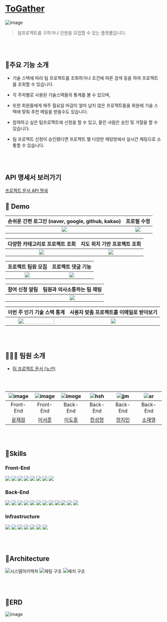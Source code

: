 # [ToGather](https://www.notion.so/dokuny/TOGATHER-1fd2033dda614e3489961aa3e84748cd)
![image](https://user-images.githubusercontent.com/49369306/194480597-c8ec81fd-6340-450d-9317-2ce7efd6a112.png)

>팀프로젝트를 구하거나 인원을 모집할 수 있는 플랫폼입니다.

<br><br>

## 📜주요 기능 소개
- 기술 스택에 따라 팀 프로젝트를 조회하거나 조건에 따른 검색 등을 하여 프로젝트를 조회할 수 있습니다.

- 각 주차별로 사용된 기술스택들의 통계를 볼 수 있으며,

- 또한 회원들에게 매주 월요일 마감이 얼마 남지 않은 프로젝트들을 회원에 기술 스택에 맞춰 추천 메일을 받을수도 있습니다.

- 참여하고 싶은 팀프로젝트에 신청을 할 수 있고, 올린 사람은 승인 및 거절을 할 수 있습니다.

- 팀 프로젝트 신청이 승인됐다면 프로젝트 별 다양한 채팅방에서 실시간 채팅으로 소통할 수 있습니다.

<br><br>

## API 명세서 보러가기
[프로젝트 문서 API 명세](https://www.notion.so/dokuny/API-e42ab049b1334fd0b8b478a5cc2c768c)



## 🚀 Demo

|                   손쉬운 간편 로그인 (naver, google, github, kakao)     |                   프로필 수정                    |
| :----------------------------------------------------------: | :----------------------------------------------------------: |
| <img src="https://user-images.githubusercontent.com/49369306/195571145-08304ede-6e58-4e18-8655-a788ef34eb63.gif" > | <img src="https://user-images.githubusercontent.com/49369306/195573656-1e4f25b1-7568-428b-a08e-e761738786ea.gif"> |

|                   다양한 카테고리로 프로젝트 조회     |               지도 위치 기반 프로젝트 조회                 |
| :----------------------------------------------------------: | :----------------------------------------------------------: |
| <img src= "https://user-images.githubusercontent.com/49369306/195576016-491856cc-8965-45f5-94b9-17aa3d081778.gif" > | <img src="https://user-images.githubusercontent.com/49369306/195579782-dac8834c-53d8-4f94-8c86-46e1567cfea6.gif"> |

|                   프로젝트 팀원 모집     |                   프로젝트 댓글 기능                   |
| :----------------------------------------------------------: | :----------------------------------------------------------: |
| <img src="https://user-images.githubusercontent.com/49369306/195580514-85235af5-291f-4cd5-96d9-539da48a97be.gif"> | <img src="https://user-images.githubusercontent.com/49369306/195631496-7ab59e27-07a6-4372-81f9-bed6abb46376.gif"> |

|                 참여 신청 알림     |                   팀원과 의사소통하는 팀 채팅                    |
| :----------------------------------------------------------: | :----------------------------------------------------------: |
| <img src=""> | <img src="https://user-images.githubusercontent.com/49369306/195594127-c82f606f-8326-471e-8213-0a780722a422.gif"> |

|                 이번 주 인기 기술 스택 통계     |                   사용자 맞춤 프로젝트를 이메일로 받아보기                    |
| :----------------------------------------------------------: | :----------------------------------------------------------: |
| <img src="https://user-images.githubusercontent.com/49369306/195584647-2f17ae6b-1a41-47ec-964a-d67cba0a247a.gif" width="80%"> | <img src="https://user-images.githubusercontent.com/49369306/195590532-b5569b8c-26e0-4520-91b0-11639688ec01.png"> |

<br><br>

## 🧑‍🤝‍🧑 팀원 소개
- [팀 프로젝트 문서 (노션)](https://www.notion.so/dokuny/TOGATHER-1fd2033dda614e3489961aa3e84748cd)

<br><br>


|  ![image](https://user-images.githubusercontent.com/49369306/195608027-5633bd06-1c29-4916-bf75-65567de3b2a5.png)   | ![image](https://user-images.githubusercontent.com/49369306/195607731-72e9a97b-44c9-4571-bf28-de9d4dfa6ee8.png)     |   ![imoge](https://user-images.githubusercontent.com/49369306/195610304-6a7a322e-ffc0-491b-a56b-3bae9ff83c2e.jpg)  |  ![hsh](https://user-images.githubusercontent.com/49369306/194506216-ee652477-527c-495b-9c00-5c7759524560.png)    | ![jjm](https://user-images.githubusercontent.com/90626691/194509019-075c0978-68cc-43e8-8490-9d9f5b2eb019.PNG)     | ![ar](https://user-images.githubusercontent.com/49369306/194508170-38f3fd68-c03e-40c5-8f66-993fbb98be8d.png) |
| :---------------------------------------------------------------------------------------------------------------------------: | :-------------------------------------------------------------------------------------------------------------------------------: | :-----------------------------------------------------------------------------------------------------------------------------------: | :---------------------------------------------------------------------------------------------------------------------------------: | :-------------------------------------------------------------------------------------------------------------------------------: | :---------------------------------------------------------------------------------------------------------------------------------: |
|Front-End|Front-End|Back-End|Back-End|Back-End|Back-End|
| [윤재원](https://github.com/younjaewon) | [이서준](https://github.com/onLuke) | [이도훈](https://github.com/Dokuny) | [한성현](https://github.com/malslapq) | [정지민](https://github.com/eongiin) | [소재열](https://github.com/devjy39) |

<br><br>

## 🔧Skills
### Front-End
<img src="https://img.shields.io/badge/html5-E34F26?style=for-the-badge&logo=html5&logoColor=white"> <img src="https://img.shields.io/badge/css3-1572B6?style=for-the-badge&logo=css3&logoColor=white"> <img src="https://img.shields.io/badge/typescript-3178C6?style=for-the-badge&logo=typescript&logoColor=white"> <img src="https://img.shields.io/badge/react-61DAFB?style=for-the-badge&logo=react&logoColor=white"> <img src="https://img.shields.io/badge/reactQuery-FF4154?style=for-the-badge&logo=react Query&logoColor=white"> <img src="https://img.shields.io/badge/vite-646CFF?style=for-the-badge&logo=vite&logoColor=white"> <img src="https://img.shields.io/badge/Emotion-FE5196?style=for-the-badge&logo=Emotion&logoColor=white"> <img src="https://img.shields.io/badge/Recoil-0075EB?style=for-the-badge">

### Back-End
<img src="https://img.shields.io/badge/spring-6DB33F?style=for-the-badge&logo=spring&logoColor=white"> <img src="https://img.shields.io/badge/springboot-6DB33F?style=for-the-badge&logo=springboot&logoColor=white"> <img src="https://img.shields.io/badge/gradle-2D4999?style=for-the-badge&logo=gradle&logoColor=white">
<img src="https://img.shields.io/badge/JPA-6DB33F?style=for-the-badge"> <img src="https://img.shields.io/badge/query DSL-527FFF?style=for-the-badge"> <img src="https://img.shields.io/badge/spring batch-6DB33F?style=for-the-badge&logo=spring batch&logoColor=white"> <img src="https://img.shields.io/badge/websocket-FFDC0F?style=for-the-badge&logo= &logoColor=white"> <img src="https://img.shields.io/badge/stomp-000000?style=for-the-badge&logo= &logoColor=white"> <img src="https://img.shields.io/badge/rabbitMQ-FF6600?style=for-the-badge&logo=RabbitMQ&logoColor=white"> <img src="https://img.shields.io/badge/Oauth2-17202C?style=for-the-badge&logo= &logoColor=white"> <img src="https://img.shields.io/badge/mariaDB-003545?style=for-the-badge&logo=mariaDB&logoColor=white"> <img src="https://img.shields.io/badge/redis-DC382D?style=for-the-badge&logo=redis&logoColor=white">

### Infrastructure
<img src="https://img.shields.io/badge/Amazon EC2-FF9900?style=for-the-badge&logo=Amazon EC2&logoColor=white"> <img src="https://img.shields.io/badge/Docker-2496ED?style=for-the-badge&logo=Docker&logoColor=white"> <img src="https://img.shields.io/badge/Cloudflare-F38020?style=for-the-badge&logo=Cloudflare&logoColor=white"> <img src="https://img.shields.io/badge/Git-F05032?style=for-the-badge&logo=Git&logoColor=white"> <img src="https://img.shields.io/badge/Amazon RDS-527FFF?style=for-the-badge&logo=Amazon RDS&logoColor=white"> <img src="https://img.shields.io/badge/GitHub Actions-2088FF?style=for-the-badge&logo=GitHub Actions&logoColor=white"> <img src="https://img.shields.io/badge/Netlify-00C7B7?style=for-the-badge&logo=Netlify&logoColor=white">

<br><br>

## 🏢Architecture
![시스템아키텍처](https://user-images.githubusercontent.com/49369306/195606058-dcd1be28-21bc-45b0-afe3-376f555cd84d.png)
![채팅 구조](https://user-images.githubusercontent.com/49369306/195606211-b720ece4-9a26-47a8-9558-8293cf2445ea.png)
![배치 구조](https://user-images.githubusercontent.com/49369306/195606230-8579a8fb-3e77-439a-9774-d1fb7e926012.png)

<br><br>

## 📄ERD
![image](https://user-images.githubusercontent.com/49369306/194484414-6f465dcc-efe8-4042-99bc-3a501a7c94d3.png)
